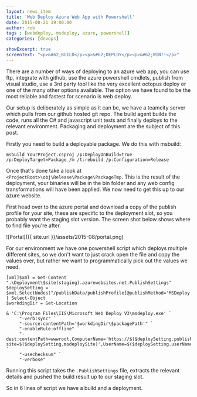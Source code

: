 ```yaml
---
layout: news_item
title: 'Web Deploy Azure Web App with Powershell'
date: 2015-08-21 19:00:00
author: rob
tags : [webdeploy, msdeploy, azure, powershell]
categories: [devops]

showExcerpt: true
screenText: "<p>&#62;BUILD</p><p>&#62;DEPLOY</p><p>&#62;WIN!!</p>"
---
```


There are a number of ways of deploying to an azure web app, you can use ftp, integrate with github, use the azure powershell cmdlets, publish from visual studio, use a 3rd party tool like the very excellent octopus deploy or one of the many other options available. The option we have found to be the most reliable and fastest for scenario is web deploy.

<!--more-->

Our setup is deliberately as simple as it can be, we have a teamcity server which pulls from our github hosted git repo. The build agent builds the code, runs all the C# and javascript unit tests and finally deploys to the relevant environment. Packaging and deployment are the subject of this post.

Firstly you need to build a deployable package. We do this with msbuild:

    msbuild YourProject.csproj /p:DeployOnBuild=true /p:DeployTarget=Package /m /t:rebuild /p:Configuration=Release

Once that's done take a look at `<ProjectRoot>\obj\Release\Package\PackageTmp`. This is the result of the deployment, your binaries will be in the bin folder and any web config transformations will have been applied. We now need to get this up to our azure website.

First head over to the azure portal and download a copy of the publish profile for your site, these are specific to the deployment slot, so you probably want the staging slot version. The screen shot below shows where to find file you're after.

![Portal]({{ site.url }}/assets/2015-08/portal.png)

For our environment we have one powershell script which deploys multiple different sites, so we don't want to just crack open the file and copy the values over, but rather we want to programmatically pick out the values we need. 


    [xml]$xml = Get-Content ".\Deployment\$site(staging).azurewebsites.net.PublishSettings"
    $deploySetting = $xml.SelectNodes("/publishData/publishProfile[@publishMethod='MSDeploy']") | Select-Object
    $workdingDir = Get-Location

    & 'C:\Program Files\IIS\Microsoft Web Deploy V3\msdeploy.exe' `
         "-verb:sync" `
         "-source:contentPath='$workdingDir\$packagePath'" `
         "-enableRule:offline" `
         "-dest:contentPath=wwwroot,ComputerName='https://$($deploySetting.publishUrl)/msdeploy.axd?site=$($deploySetting.msdeploySite)',UserName=$($deploySetting.userName),Password='$($deploySetting.userPWD)',AuthType='Basic'" `
         "-usechecksum" `
         "-verbose"

Running this script takes the `.PublishSettings` file, extracts the relevant details and pushed the build result up to our staging slot.

So in 6 lines of script we have a build and a deployment.